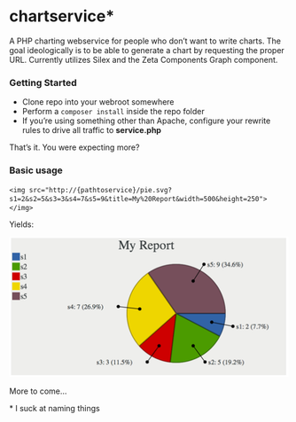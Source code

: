 chartservice*
============

A PHP charting webservice for people who don’t want to write charts.  The goal ideologically is to be able to generate a chart by requesting the proper URL.  Currently utilizes Silex and the Zeta Components Graph component.

### Getting Started
* Clone repo into your webroot somewhere
* Perform a ```composer install``` inside the repo folder
* If you’re using something other than Apache, configure your rewrite rules to drive all traffic to **service.php**

That’s it.  You were expecting more?

### Basic usage ###

    <img src="http://{pathtoservice}/pie.svg?s1=2&s2=5&s3=3&s4=7&s5=9&title=My%20Report&width=500&height=250"></img>

Yields:

![Pie Sample](screenshots/pieSample.png)

More to come…



\* I suck at naming things
